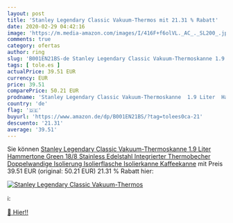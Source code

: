 ```yaml
---
layout: post
title: 'Stanley Legendary Classic Vakuum-Thermos mit 21.31 % Rabatt'
date: 2020-02-29 04:42:16
image: 'https://m.media-amazon.com/images/I/416F+f6olVL._AC_._SL200_.jpg'
comments: true
category: ofertas
author: ring
slug: 'B001EN21BS-de Stanley Legendary Classic Vakuum-Thermoskanne 1.9 Liter...'
tags: [ tole.es ]
actualPrice: 39.51 EUR
currency: EUR
price: 39.51
comparePrice: 50.21 EUR
prodname: 'Stanley Legendary Classic Vakuum-Thermoskanne  1.9 Liter  Hammertone Green  18/8 Stainless Edelstahl  Integrierter Thermobecher  Doppelwandige Isolierung Isolierflasche Isolierkanne Kaffeekanne'
country: 'de'
flag: '🇩🇪'
buyurl: 'https://www.amazon.de/dp/B001EN21BS/?tag=tolees0ca-21'
descuento: '21.31'
average: '39.51'
---
```


Sie können [Stanley Legendary Classic Vakuum-Thermoskanne  1.9 Liter  Hammertone Green  18/8 Stainless Edelstahl  Integrierter Thermobecher  Doppelwandige Isolierung Isolierflasche Isolierkanne Kaffeekanne](https://www.amazon.de/dp/B001EN21BS/?tag=tolees0ca-21) mit Preis 39.51 EUR (original: 50.21 EUR) 21.31 % Rabatt hier:

[![Stanley Legendary Classic Vakuum-Thermos](https://m.media-amazon.com/images/I/416F+f6olVL._AC_._SL200_.jpg)](https://www.amazon.de/dp/B001EN21BS/?tag=tolees0ca-21)

ℹ️:


[🛒 Hier!!](https://www.amazon.de/dp/B001EN21BS/?tag=tolees0ca-21)
